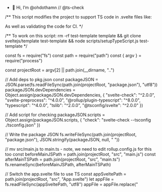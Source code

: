 - 👋 Hi, I’m @ohdothamn
// @ts-check

/** This script modifies the project to support TS code in .svelte files like:

  <script lang="ts">
  	export let name: string;
  </script>
 
  As well as validating the code for CI.
  */

/**  To work on this script:
  rm -rf test-template template && git clone sveltejs/template test-template && node scripts/setupTypeScript.js test-template
*/

const fs = require("fs")
const path = require("path")
const { argv } = require("process")

const projectRoot = argv[2] || path.join(__dirname, "..")

// Add deps to pkg.json
const packageJSON = JSON.parse(fs.readFileSync(path.join(projectRoot, "package.json"), "utf8"))
packageJSON.devDependencies = Object.assign(packageJSON.devDependencies, {
  "svelte-check": "^2.0.0",
  "svelte-preprocess": "^4.0.0",
  "@rollup/plugin-typescript": "^8.0.0",
  "typescript": "^4.0.0",
  "tslib": "^2.0.0",
  "@tsconfig/svelte": "^2.0.0"
})

// Add script for checking
packageJSON.scripts = Object.assign(packageJSON.scripts, {
  "check": "svelte-check --tsconfig ./tsconfig.json"
})

// Write the package JSON
fs.writeFileSync(path.join(projectRoot, "package.json"), JSON.stringify(packageJSON, null, "  "))

// mv src/main.js to main.ts - note, we need to edit rollup.config.js for this too
const beforeMainJSPath = path.join(projectRoot, "src", "main.js")
const afterMainTSPath = path.join(projectRoot, "src", "main.ts")
fs.renameSync(beforeMainJSPath, afterMainTSPath)

// Switch the app.svelte file to use TS
const appSveltePath = path.join(projectRoot, "src", "App.svelte")
let appFile = fs.readFileSync(appSveltePath, "utf8")
appFile = appFile.replace("<script>", '<script lang="ts">')
appFile = appFile.replace("export let name;", 'export let name: string;')
fs.writeFileSync(appSveltePath, appFile)

// Edit rollup config
const rollupConfigPath = path.join(projectRoot, "rollup.config.js")
let rollupConfig = fs.readFileSync(rollupConfigPath, "utf8")

// Edit imports
rollupConfig = rollupConfig.replace(`'rollup-plugin-terser';`, `'rollup-plugin-terser';
import sveltePreprocess from 'svelte-preprocess';
import typescript from '@rollup/plugin-typescript';`)

// Replace name of entry point
rollupConfig = rollupConfig.replace(`'src/main.js'`, `'src/main.ts'`)

// Add preprocessor
rollupConfig = rollupConfig.replace(
  'compilerOptions:',
  'preprocess: sveltePreprocess({ sourceMap: !production }),\n\t\t\tcompilerOptions:'
);

// Add TypeScript
rollupConfig = rollupConfig.replace(
  'commonjs(),',
  'commonjs(),\n\t\ttypescript({\n\t\t\tsourceMap: !production,\n\t\t\tinlineSources: !production\n\t\t}),'
);
fs.writeFileSync(rollupConfigPath, rollupConfig)

// Add TSConfig
const tsconfig = `{
  "extends": "@tsconfig/svelte/tsconfig.json",

  "include": ["src/**/*"],
  "exclude": ["node_modules/*", "__sapper__/*", "public/*"]
}`
const tsconfigPath =  path.join(projectRoot, "tsconfig.json")
fs.writeFileSync(tsconfigPath, tsconfig)

// Add global.d.ts
const dtsPath =  path.join(projectRoot, "src", "global.d.ts")
fs.writeFileSync(dtsPath, `/// <reference types="svelte" />`)

// Delete this script, but not during testing
if (!argv[2]) {
  // Remove the script
  fs.unlinkSync(path.join(__filename))

  // Check for Mac's DS_store file, and if it's the only one left remove it
  const remainingFiles = fs.readdirSync(path.join(__dirname))
  if (remainingFiles.length === 1 && remainingFiles[0] === '.DS_store') {
    fs.unlinkSync(path.join(__dirname, '.DS_store'))
  }

  // Check if the scripts folder is empty
  if (fs.readdirSync(path.join(__dirname)).length === 0) {
    // Remove the scripts folder
    fs.rmdirSync(path.join(__dirname))
  }
}

// Adds the extension recommendation
fs.mkdirSync(path.join(projectRoot, ".vscode"), { recursive: true })
fs.writeFileSync(path.join(projectRoot, ".vscode", "extensions.json"), `{
  "recommendations": ["svelte.svelte-vscode"]
}
`)

console.log("Converted to TypeScript.")

if (fs.existsSync(path.join(projectRoot, "node_modules"))) {
  console.log("\nYou will need to re-run your dependency manager to get started.")
}
